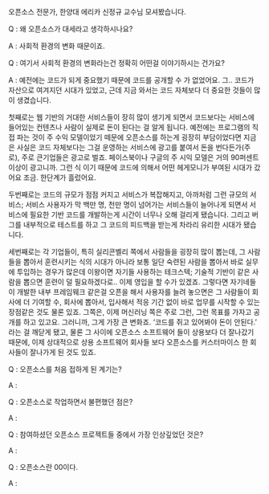 오픈소스 전문가, 한양대 에리카 신정규 교수님 모셔봤습니다. 

Q : 왜 오픈소스가 대세라고 생각하시나요?

A : 사회적 환경의 변화 때문이죠.

Q : 여기서 사회적 환경의 변화라는건 정확히 어떤걸 이야기하시는 건가요?

A : 예전에는 코드가 되게 중요했기 때문에 코드를 공개할 수 가 없었어요. 그.. 코드가 자산으로 여겨지던 시대가 있었고, 근데 지금 와서는 코드 자체보다 더 중요한 것들이 많이 생겼습니다. 

  첫째로는 웹 기반의 거대한 서비스들이 장히 많이 생기게 되면서 코드보다는 서비스에 들어있는 컨텐츠나 사람이 실제로 돈이 된다는 걸 알게 됩니다. 예전에는 프로그램의 직접 파는 것이 주 수익 모델이었기 떼문에 오픈소스를 하는게 굉장히 부담이었다면 지금은 사실은 코드 자체보다는 그걸 운영하는 서비스에 광고를 붙여서 돈을 번다든가\(주로\), 주로 큰기업들은 광고로 벌죠. 페이스북이나 구글의 주 시익 모델은 거의 90퍼센트 이상이 광고니까. 그런 식 이기 때문에 코드에 의해서 어떤 헤게모니가 부여된 시대가 갔어요 조금. 한단계가 흘렀어요. 

 두번째로는 코드의 규모가 점점 커지고 서비스가 복잡해지고, 아까처럼 그런 규모의 서비스; 서비스 사용자가 막 백만 명, 천만 명이 넘어가는 서비스들이 늘어나게 되면서 서비스에 필요한 기반 코드를 개발하는게 시간이 너무나 오해 걸리게 됐습니다. 그리고 버그를 내부적으로 테스트를 하고 그 코드의 피드백을 받는게 차라리 유리한 시대가 됐습니다. 

 세번째로는 각 기업들이, 특히 실리콘벨리 쪽에서 사람들을 굉장히 많이 뽑는데, 그 사람들을 뽑아서 훈련시키는 식의 시대가 아니라 보통 일단 숙련된 사람을 뽑아서 바로 실무에 투입하는 경우가 많은데 이왕이면 자기들 사용하는 테크스텍; 기술적 기반이 같은 사람을 뽑으면 훈련이 덜 필요하겠다로.. 이제 영입을 할 수가 있겠죠. 그렇다면 자기네들이 개발한 내부 프레임웨크 같은걸 오픈을 해서 사용자를 늘려 놓으면은 그 사람들이 회사에 더 기여할 수, 회사에 뽑아서, 입사해서 적응 기간 없이 바로 업무를 시작할 수 있는 장점같은 것도 물론 있죠. 그쪽은, 이제 머신러닝 쪽은 주로 그런, 그런 목표를 가자고 공개를 하고 있고요. 그러니까, 그게 가장 큰 변화죠. ‘코드를 쥐고 있어봐야 돈이 안된다.’ 라는 걸 깨닫게 됐고, 물론 그 사이에 오픈소스 소프트웨어 들이 상용보다 더 잘나갔기 때문에, 이제 상대적으로 상용 소프트웨어 회사들 보다 오픈소스를 커스터마이스 한 회사들이 잘나가게 된 것도 있죠. 

Q : 오픈소스를 처음 접하게 된 계기는?

A : 

Q : 오픈소스로 작업하면서 불편했던 점은?

A : 

Q : 참여하셨던 오픈소스 프로젝트들 중에서 가장 인상깊었던 것은?

A : 

Q : 오픈소스란 00이다.

A : 







